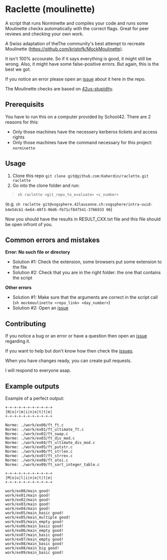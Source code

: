 # Raclette (moulinette)

A script that runs Norminette and compiles your code and runs some Moulinette checks automatically with the correct flags. Great for peer reviews and checking your own work.

A Swiss adaptation of theThe community's best attempt to recreate Moulinette (https://github.com/kristofk/MockMoulinette).

It isn't 100% accourate. So if it says everything is good, it might still be wrong. Also, it might have some false-positive errors. But again, this is the best we got.

If you notice an error please open an [issue](https://github.com/kristofk/MockMoulinette/issues) about it here in the repo.

The Moulinette checks are based on [42us-stupidity](https://github.com/mirror12k/42us-stupidity).

## Prerequisits

You have to run this on a computer provided by School42. There are 2 reasons for this:

 - Only those machines have the necessery kerberos tickets and access rights
 - Only those machines have the command necessary for this project: `norminette`

## Usage 

1. Clone this repo `git clone git@github.com:Kaherdin/raclette.git raclette`
2. Go into the clone folder and run:

> `sh raclette <git_repo_to_evaluate> <c_number>` 

(e.g. `sh raclette git@vogsphere.42lausanne.ch:vogsphere/intra-uuid-b4e5dcb1-6e64-48f3-96d6-fb71cf847541-3766933 06`)

Now you should have the results in RESULT_CXX.txt file and this file should be open infront of you.


## Common errors and mistakes

**Error: No such file or directory**
 - Solution #1: Check the extension, some browsers put some extension to the file
 - Solution #2: Check that you are in the right folder: the one that contains the script
 
 **Other errors**
  - Solution #1: Make sure that the arguments are correct in the script call (`sh mockmoulinette <repo_link> <day_number>`)
  - Solution #2: Open an [issue](https://github.com/kristofk/MockMoulinette/issues)

## Contributing

If you notice a bug or an error or have a question then open an [issue](https://github.com/kristofk/MockMoulinette/issues) regarding it.

If you want to help but don't know how then check the [issues](https://github.com/kristofk/MockMoulinette/issues).

When you have changes ready, you can create pull requests.

I will respond to everyone asap.

## Example outputs

Example of a perfect output:
```
+-+-+-+-+-+-+-+-+-+-+
|N|o|r|m|i|n|e|t|t|e|
+-+-+-+-+-+-+-+-+-+-+

Norme: ./work/ex00/ft_ft.c
Norme: ./work/ex01/ft_ultimate_ft.c
Norme: ./work/ex02/ft_swap.c
Norme: ./work/ex03/ft_div_mod.c
Norme: ./work/ex04/ft_ultimate_div_mod.c
Norme: ./work/ex05/ft_putstr.c
Norme: ./work/ex06/ft_strlen.c
Norme: ./work/ex07/ft_strrev.c
Norme: ./work/ex08/ft_atoi.c
Norme: ./work/ex09/ft_sort_integer_table.c

+-+-+-+-+-+-+-+-+-+-+
|M|o|u|l|i|n|e|t|t|e|
+-+-+-+-+-+-+-+-+-+-+

work/ex00/main good!
work/ex01/main good!
work/ex02/main good!
work/ex03/main good!
work/ex04/main good!
work/ex05/main_basic good!
work/ex05/main_multiple good!
work/ex05/main_empty good!
work/ex06/main_basic good!
work/ex06/main_empty good!
work/ex07/main_basic good!
work/ex07/main_empty good!
work/ex08/main_basic good!
work/ex08/main_big good!
work/ex09/main_basic good!
```
